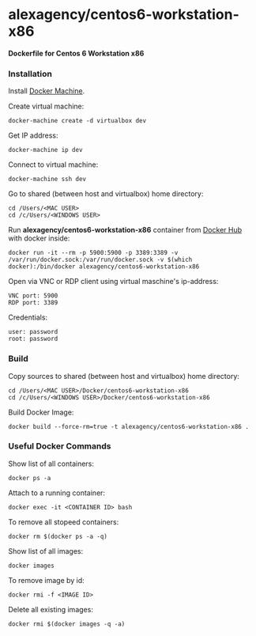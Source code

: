 alexagency/centos6-workstation-x86
==========================

**Dockerfile for Centos 6 Workstation x86**

### Installation

Install [Docker Machine](https://docs.docker.com/machine/install-machine/).

Create virtual machine:
```
docker-machine create -d virtualbox dev
```

Get IP address:
```
docker-machine ip dev
```

Connect to virtual machine:
```
docker-machine ssh dev
```

Go to shared (between host and virtualbox) home directory:
```
cd /Users/<MAC USER>
cd /c/Users/<WINDOWS USER>
```

Run **alexagency/centos6-workstation-x86** container from [Docker Hub](https://hub.docker.com/r/alexagency/centos6-workstation-x86/) with docker inside:
```
docker run -it --rm -p 5900:5900 -p 3389:3389 -v /var/run/docker.sock:/var/run/docker.sock -v $(which docker):/bin/docker alexagency/centos6-workstation-x86
```

Open via VNC or RDP client using virtual maschine's ip-address:

```
VNC port: 5900
RDP port: 3389
```

Credentials:

```
user: password
root: password
```

### Build

Copy sources to shared (between host and virtualbox) home directory:
```
cd /Users/<MAC USER>/Docker/centos6-workstation-x86
cd /c/Users/<WINDOWS USER>/Docker/centos6-workstation-x86
```

Build Docker Image:

```
docker build --force-rm=true -t alexagency/centos6-workstation-x86 .
```

### Useful Docker Commands 

Show list of all containers:

```
docker ps -a
```

Attach to a running container:

```
docker exec -it <CONTAINER ID> bash
```

To remove all stopeed containers:

```
docker rm $(docker ps -a -q)
```

Show list of all images:

```
docker images
```

To remove image by id:

```
docker rmi -f <IMAGE ID>
```

Delete all existing images:

```
docker rmi $(docker images -q -a)
```
